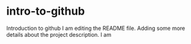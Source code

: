 # intro-to-github
Introduction to github
I am editing the README file. Adding some more details about the project description.
I am
